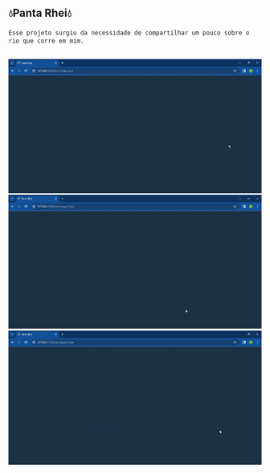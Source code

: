 ## 💧Panta Rhei💧

<div>
  
    Esse projeto surgiu da necessidade de compartilhar um pouco sobre o rio que corre em mim.
</div>

##


<div align="center">
<img src="assets/panta-rhei-page1.gif" width="900px">
<img src="assets/panta-rhei-page2.gif" width="900px">
<img width="900px" src="assets/panta-rhei-page3.gif">
</div>

